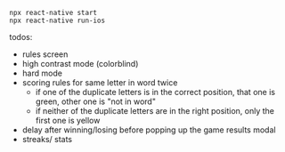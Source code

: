 ```
npx react-native start
npx react-native run-ios
```


todos:
* rules screen
* high contrast mode (colorblind)
* hard mode
* scoring rules for same letter in word twice
  * if one of the duplicate letters is in the correct position, that one is green, other one is "not in word"
  * if neither of the duplicate letters are in the right position, only the first one is yellow
* delay after winning/losing before popping up the game results modal
* streaks/ stats

